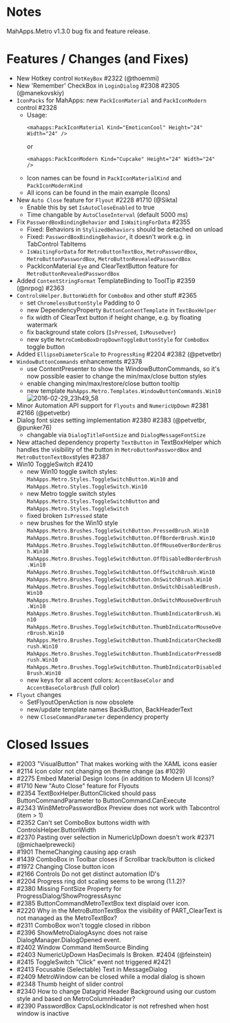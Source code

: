 # Notes

MahApps.Metro v1.3.0 bug fix and feature release.

# Features / Changes (and Fixes)

- New Hotkey control `HotKeyBox` #2322 (@thoemmi)
- New 'Remember' CheckBox in `LoginDialog` #2308 #2305 (@manekovskiy)
- `IconPacks` for MahApps: new `PackIconMaterial` and `PackIconModern` control #2328
    + Usage:  
        ```
        <mahapps:PackIconMaterial Kind="EmoticonCool" Height="24" Width="24" />
        ```  
        or  
        ```
        <mahapps:PackIconModern Kind="Cupcake" Height="24" Width="24" />
        ```
    + Icon names can be found in `PackIconMaterialKind` and `PackIconModernKind`
    + All icons can be found in the main example (Icons)
- New `Auto Close` feature for `Flyout` #2228 #1710 (@Sikta)
    + Enable this by set `IsAutoCloseEnabled` to true
    + Time changable by `AutoCloseInterval` (default 5000 ms)
- Fix `PasswordBoxBindingBehavior` and `IsWaitingForData` #2355
    + Fixed: Behaviors in `StylizedBehaviors` should be detached on unload
    + Fixed: `PasswordBoxBindingBehavior`, it doesn't work e.g. in TabControl TabItems
    + `IsWaitingForData` for `MetroButtonTextBox`, `MetroPasswordBox`, `MetroButtonPasswordBox`, `MetroButtonRevealedPasswordBox`
    + PackIconMaterial `Eye` and ClearTextButton feature for `MetroButtonRevealedPasswordBox`
- Added `ContentStringFormat` TemplateBinding to ToolTip #2359 (@nrpog) #2363
- `ControlsHelper.ButtonWidth` for `ComboBox` and other stuff #2365
	+ set `ChromelessButtonStyle` Padding to 0
	+ new DependencyProperty `ButtonContentTemplate` in `TextBoxHelper`
	+ fix width of ClearText button if height change, e.g. by floating watermark
	+ fix background state colors (`IsPressed`, `IsMouseOver`)
	+ new sytle `MetroComboBoxDropDownToggleButtonStyle` for `ComboBox` toggle button
- Added `EllipseDiameterScale` to `ProgressRing` #2204 #2382 (@petvetbr)
- `WindowButtonCommands` enhancements #2378
	+ use ContentPresenter to show the WindowButtonCommands, so it's now possible easier to change the min/max/close button styles
	+ enable changing min/max/restore/close button tooltip
	+ new template `MahApps.Metro.Templates.WindowButtonCommands.Win10`  
	![2016-02-29_23h49_58](https://cloud.githubusercontent.com/assets/658431/13411765/5b8e7248-df3f-11e5-93d1-a1eea678c3fa.png)
- Minor Automation API support for `Flyouts` and `NumericUpDown` #2381 #2166 (@petvetbr)
- Dialog font sizes setting implementation #2380 #2383 (@petvetbr, @punker76)
	+ changable via `DialogTitleFontSize` and `DialogMessageFontSize`
- New attached dependency property `TextButton` in TextBoxHelper which handles the visibility of the button in `MetroButtonPasswordBox` and `MetroButtonTextBox`styles #2387
- Win10 ToggleSwitch #2410
  + new Win10 toggle switch styles: `MahApps.Metro.Styles.ToggleSwitchButton.Win10` and `MahApps.Metro.Styles.ToggleSwitch.Win10`
  + new Metro toggle switch styles `MahApps.Metro.Styles.ToggleSwitchButton` and `MahApps.Metro.Styles.ToggleSwitch`
  + fixed broken `IsPressed` state
  + new brushes for the Win10 style  
  `MahApps.Metro.Brushes.ToggleSwitchButton.PressedBrush.Win10`  
  `MahApps.Metro.Brushes.ToggleSwitchButton.OffBorderBrush.Win10`  
  `MahApps.Metro.Brushes.ToggleSwitchButton.OffMouseOverBorderBrush.Win10`  
  `MahApps.Metro.Brushes.ToggleSwitchButton.OffDisabledBorderBrush.Win10`  
  `MahApps.Metro.Brushes.ToggleSwitchButton.OffSwitchBrush.Win10`  
  `MahApps.Metro.Brushes.ToggleSwitchButton.OnSwitchBrush.Win10`  
  `MahApps.Metro.Brushes.ToggleSwitchButton.OnSwitchDisabledBrush.Win10`  
  `MahApps.Metro.Brushes.ToggleSwitchButton.OnSwitchMouseOverBrush.Win10`  
  `MahApps.Metro.Brushes.ToggleSwitchButton.ThumbIndicatorBrush.Win10`  
  `MahApps.Metro.Brushes.ToggleSwitchButton.ThumbIndicatorMouseOverBrush.Win10`  
  `MahApps.Metro.Brushes.ToggleSwitchButton.ThumbIndicatorCheckedBrush.Win10`  
  `MahApps.Metro.Brushes.ToggleSwitchButton.ThumbIndicatorPressedBrush.Win10`  
  `MahApps.Metro.Brushes.ToggleSwitchButton.ThumbIndicatorDisabledBrush.Win10`
  + new keys for all accent colors: `AccentBaseColor` and `AccentBaseColorBrush` (full color)
- `Flyout` changes
	+ SetFlyoutOpenAction is now obsolete
	+ new/update template names BackButton, BackHeaderText
	+ new `CloseCommandParameter` dependency property

# Closed Issues

- #2003 "VisualButton" That makes working with the XAML icons easier
- #2114 Icon color not changing on theme change (as #1029)
- #2275 Embed Material Design Icons (in addition to Modern UI Icons)?
- #1710 New "Auto Close" feature for Flyouts
- #2354 TextBoxHelper.ButtonClicked should pass ButtonCommandParameter to ButtonCommand.CanExecute
- #2343 Win8MetroPasswordBox Preview does not work with Tabcontrol (item > 1)
- #2352 Can't set ComboBox buttons width with ControlsHelper.ButtonWidth
- #2370 Pasting over selection in NumericUpDown doesn't work #2371 (@michaelprewecki)
- #1901 ThemeChanging causing app crash
- #1439 ComboBox in Toolbar closes if Scrollbar track/button is clicked
- #1972 Changing Close button icon
- #2166 Controls Do not get distinct automation ID's
- #2204 Progress ring dot scaling seems to be wrong (1.1.2)?
- #2380 Missing FontSize Property for ProgressDialog/ShowProgressAsync
- #2385 ButtonCommandMetroTextBox text displaid over icon.
- #2220 Why in the MetroButtonTextBox the visibility of PART_ClearText is not managed as the MetroTextBox?
- #2311 ComboBox won't toggle closed in ribbon
- #2396 ShowMetroDialogAsync does not raise DialogManager.DialogOpened event.
- #2402 Window Command ItemSource Binding
- #2403 NumericUpDown HasDecimals Is Broken. #2404 (@feinstein)
- #2415 ToggleSwitch "Click" event not triggered #2421
- #2413 Focusable (Selectable) Text in MessageDialog
- #2409 MetroWindow can be closed while a modal dialog is shown
- #2348 Thumb height of slider control
- #2340 How to change Datagrid Header Background using our custom style and based on MetroColumnHeader?
- #2390 PasswordBox CapsLockIndicator is not refreshed when host window is inactive
